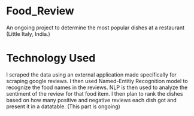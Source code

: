 # Food_Review
An ongoing project to determine the most popular dishes at a restaurant (Little Italy, India.)

# Technology Used
I scraped the data using an external application made specifically for scraping google reviews. I then used Named-Entitiy Recognition model to recognize the food names in the reviews. NLP is then used to analyze the sentiment of the review for that food item. 
I then plan to rank the dishes based on how many positive and negative reviews each dish got and present it in a datatable. (This part is ongoing)
